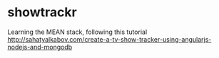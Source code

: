 showtrackr
==========

Learning the MEAN stack, following this tutorial http://sahatyalkabov.com/create-a-tv-show-tracker-using-angularjs-nodejs-and-mongodb
